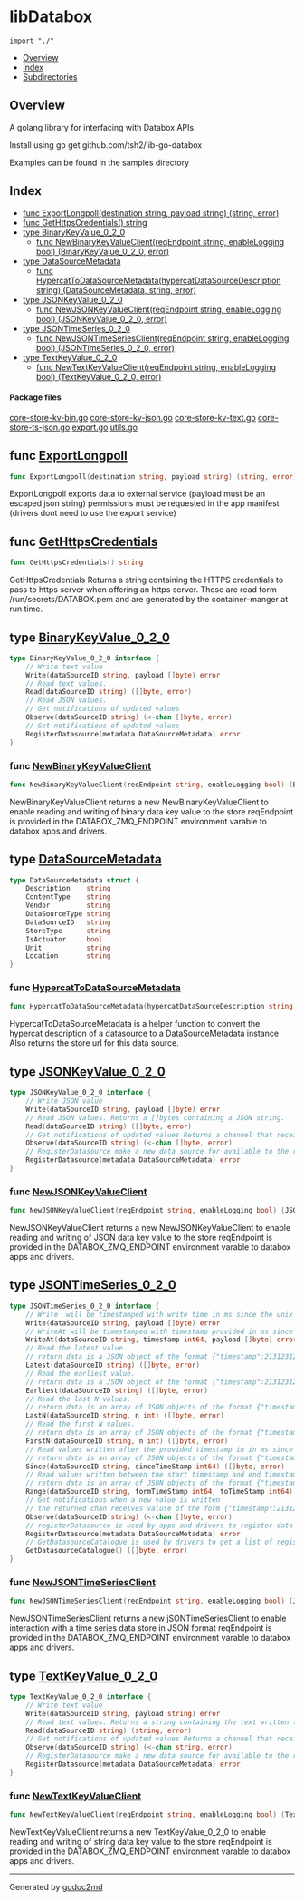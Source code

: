 

# libDatabox
`import "./"`

* [Overview](#pkg-overview)
* [Index](#pkg-index)
* [Subdirectories](#pkg-subdirectories)

## <a name="pkg-overview">Overview</a>
A golang library for interfacing with Databox APIs.

Install using go get github.com/tsh2/lib-go-databox

Examples can be found in the samples directory




## <a name="pkg-index">Index</a>
* [func ExportLongpoll(destination string, payload string) (string, error)](#ExportLongpoll)
* [func GetHttpsCredentials() string](#GetHttpsCredentials)
* [type BinaryKeyValue_0_2_0](#BinaryKeyValue_0_2_0)
  * [func NewBinaryKeyValueClient(reqEndpoint string, enableLogging bool) (BinaryKeyValue_0_2_0, error)](#NewBinaryKeyValueClient)
* [type DataSourceMetadata](#DataSourceMetadata)
  * [func HypercatToDataSourceMetadata(hypercatDataSourceDescription string) (DataSourceMetadata, string, error)](#HypercatToDataSourceMetadata)
* [type JSONKeyValue_0_2_0](#JSONKeyValue_0_2_0)
  * [func NewJSONKeyValueClient(reqEndpoint string, enableLogging bool) (JSONKeyValue_0_2_0, error)](#NewJSONKeyValueClient)
* [type JSONTimeSeries_0_2_0](#JSONTimeSeries_0_2_0)
  * [func NewJSONTimeSeriesClient(reqEndpoint string, enableLogging bool) (JSONTimeSeries_0_2_0, error)](#NewJSONTimeSeriesClient)
* [type TextKeyValue_0_2_0](#TextKeyValue_0_2_0)
  * [func NewTextKeyValueClient(reqEndpoint string, enableLogging bool) (TextKeyValue_0_2_0, error)](#NewTextKeyValueClient)


#### <a name="pkg-files">Package files</a>
[core-store-kv-bin.go](/src/target/core-store-kv-bin.go) [core-store-kv-json.go](/src/target/core-store-kv-json.go) [core-store-kv-text.go](/src/target/core-store-kv-text.go) [core-store-ts-json.go](/src/target/core-store-ts-json.go) [export.go](/src/target/export.go) [utils.go](/src/target/utils.go) 





## <a name="ExportLongpoll">func</a> [ExportLongpoll](/src/target/export.go?s=339:410#L5)
``` go
func ExportLongpoll(destination string, payload string) (string, error)
```
ExportLongpoll exports data to external service (payload must be an escaped json string)
permissions must be requested in the app manifest (drivers dont need to use the export service)



## <a name="GetHttpsCredentials">func</a> [GetHttpsCredentials](/src/target/utils.go?s=2426:2459#L93)
``` go
func GetHttpsCredentials() string
```
GetHttpsCredentials Returns a string containing the HTTPS credentials to pass to https server when offering an https server.
These are read form /run/secrets/DATABOX.pem and are generated by the container-manger at run time.




## <a name="BinaryKeyValue_0_2_0">type</a> [BinaryKeyValue_0_2_0](/src/target/core-store-kv-bin.go?s=109:494#L1)
``` go
type BinaryKeyValue_0_2_0 interface {
    // Write text value
    Write(dataSourceID string, payload []byte) error
    // Read text values.
    Read(dataSourceID string) ([]byte, error)
    // Read JSON values.
    // Get notifications of updated values
    Observe(dataSourceID string) (<-chan []byte, error)
    // Get notifications of updated values
    RegisterDatasource(metadata DataSourceMetadata) error
}
```






### <a name="NewBinaryKeyValueClient">func</a> [NewBinaryKeyValueClient](/src/target/core-store-kv-bin.go?s=861:959#L21)
``` go
func NewBinaryKeyValueClient(reqEndpoint string, enableLogging bool) (BinaryKeyValue_0_2_0, error)
```
NewBinaryKeyValueClient returns a new NewBinaryKeyValueClient to enable reading and writing of binary data key value to the store
reqEndpoint is provided in the DATABOX_ZMQ_ENDPOINT environment varable to databox apps and drivers.





## <a name="DataSourceMetadata">type</a> [DataSourceMetadata](/src/target/utils.go?s=4560:4799#L186)
``` go
type DataSourceMetadata struct {
    Description    string
    ContentType    string
    Vendor         string
    DataSourceType string
    DataSourceID   string
    StoreType      string
    IsActuator     bool
    Unit           string
    Location       string
}
```






### <a name="HypercatToDataSourceMetadata">func</a> [HypercatToDataSourceMetadata](/src/target/utils.go?s=7043:7150#L254)
``` go
func HypercatToDataSourceMetadata(hypercatDataSourceDescription string) (DataSourceMetadata, string, error)
```
HypercatToDataSourceMetadata is a helper function to convert the hypercat description of a datasource to a DataSourceMetadata instance
Also returns the store url for this data source.





## <a name="JSONKeyValue_0_2_0">type</a> [JSONKeyValue_0_2_0](/src/target/core-store-kv-json.go?s=109:723#L1)
``` go
type JSONKeyValue_0_2_0 interface {
    // Write JSON value
    Write(dataSourceID string, payload []byte) error
    // Read JSON values. Returns a []bytes containing a JSON string.
    Read(dataSourceID string) ([]byte, error)
    // Get notifications of updated values Returns a channel that receives []bytes containing a JSON string when a new value is added.
    Observe(dataSourceID string) (<-chan []byte, error)
    // RegisterDatasource make a new data source for available to the rest of datbox. This can only be used on stores that you have requested in your manifest.
    RegisterDatasource(metadata DataSourceMetadata) error
}
```






### <a name="NewJSONKeyValueClient">func</a> [NewJSONKeyValueClient](/src/target/core-store-kv-json.go?s=1082:1176#L20)
``` go
func NewJSONKeyValueClient(reqEndpoint string, enableLogging bool) (JSONKeyValue_0_2_0, error)
```
NewJSONKeyValueClient returns a new NewJSONKeyValueClient to enable reading and writing of JSON data key value to the store
reqEndpoint is provided in the DATABOX_ZMQ_ENDPOINT environment varable to databox apps and drivers.





## <a name="JSONTimeSeries_0_2_0">type</a> [JSONTimeSeries_0_2_0](/src/target/core-store-ts-json.go?s=107:2249#L1)
``` go
type JSONTimeSeries_0_2_0 interface {
    // Write  will be timestamped with write time in ms since the unix epoch by the store
    Write(dataSourceID string, payload []byte) error
    // WriteAt will be timestamped with timestamp provided in ms since the unix epoch
    WriteAt(dataSourceID string, timestamp int64, payload []byte) error
    // Read the latest value.
    // return data is a JSON object of the format {"timestamp":213123123,"data":[data-written-by-driver]}
    Latest(dataSourceID string) ([]byte, error)
    // Read the earliest value.
    // return data is a JSON object of the format {"timestamp":213123123,"data":[data-written-by-driver]}
    Earliest(dataSourceID string) ([]byte, error)
    // Read the last N values.
    // return data is an array of JSON objects of the format {"timestamp":213123123,"data":[data-written-by-driver]}
    LastN(dataSourceID string, n int) ([]byte, error)
    // Read the first N values.
    // return data is an array of JSON objects of the format {"timestamp":213123123,"data":[data-written-by-driver]}
    FirstN(dataSourceID string, n int) ([]byte, error)
    // Read values written after the provided timestamp in in ms since the unix epoch.
    // return data is an array of JSON objects of the format {"timestamp":213123123,"data":[data-written-by-driver]}
    Since(dataSourceID string, sinceTimeStamp int64) ([]byte, error)
    // Read values written between the start timestamp and end timestamp in in ms since the unix epoch.
    // return data is an array of JSON objects of the format {"timestamp":213123123,"data":[data-written-by-driver]}
    Range(dataSourceID string, formTimeStamp int64, toTimeStamp int64) ([]byte, error)
    // Get notifications when a new value is written
    // the returned chan receives valuse of the form {"timestamp":213123123,"data":[data-written-by-driver]}
    Observe(dataSourceID string) (<-chan []byte, error)
    // registerDatasource is used by apps and drivers to register data sources in stores they own.
    RegisterDatasource(metadata DataSourceMetadata) error
    // GetDatasourceCatalogue is used by drivers to get a list of registered data sources in stores they own.
    GetDatasourceCatalogue() ([]byte, error)
}
```






### <a name="NewJSONTimeSeriesClient">func</a> [NewJSONTimeSeriesClient](/src/target/core-store-ts-json.go?s=2585:2683#L41)
``` go
func NewJSONTimeSeriesClient(reqEndpoint string, enableLogging bool) (JSONTimeSeries_0_2_0, error)
```
NewJSONTimeSeriesClient returns a new jSONTimeSeriesClient to enable interaction with a time series data store in JSON format
reqEndpoint is provided in the DATABOX_ZMQ_ENDPOINT environment varable to databox apps and drivers.





## <a name="TextKeyValue_0_2_0">type</a> [TextKeyValue_0_2_0](/src/target/core-store-kv-text.go?s=109:736#L1)
``` go
type TextKeyValue_0_2_0 interface {
    // Write text value
    Write(dataSourceID string, payload string) error
    // Read text values. Returns a string containing the text written to the key.
    Read(dataSourceID string) (string, error)
    // Get notifications of updated values Returns a channel that receives strings containing a text string when a new value is added.
    Observe(dataSourceID string) (<-chan string, error)
    // RegisterDatasource make a new data source for available to the rest of datbox. This can only be used on stores that you have requested in your manifest.
    RegisterDatasource(metadata DataSourceMetadata) error
}
```






### <a name="NewTextKeyValueClient">func</a> [NewTextKeyValueClient](/src/target/core-store-kv-text.go?s=1094:1188#L20)
``` go
func NewTextKeyValueClient(reqEndpoint string, enableLogging bool) (TextKeyValue_0_2_0, error)
```
NewTextKeyValueClient returns a new TextKeyValue_0_2_0 to enable reading and writing of string data key value to the store
reqEndpoint is provided in the DATABOX_ZMQ_ENDPOINT environment varable to databox apps and drivers.









- - -
Generated by [godoc2md](http://godoc.org/github.com/davecheney/godoc2md)
